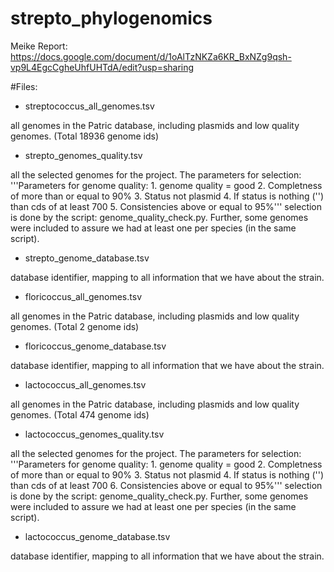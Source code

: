 # strepto_phylogenomics

Meike Report: https://docs.google.com/document/d/1oAlTzNKZa6KR_BxNZg9qsh-vp9L4EgcCgheUhfUHTdA/edit?usp=sharing

#Files:

- streptococcus_all_genomes.tsv 

all genomes in the Patric database, including plasmids and low quality genomes. (Total 18936 genome ids)

- strepto_genomes_quality.tsv

all the selected genomes for the project. The parameters for selection:
'''Parameters for genome quality: 
    1. genome quality = good
    2. Completness of more than or equal to 90%
    3. Status not plasmid
    4. If status is nothing ('') than cds of at least 700
    5. Consistencies above or equal to 95%'''
selection is done by the script: genome_quality_check.py. Further, some genomes were included to assure we had at least one per species (in the same script).


- strepto_genome_database.tsv

database identifier, mapping to all information that we have about the strain.


- floricoccus_all_genomes.tsv 

all genomes in the Patric database, including plasmids and low quality genomes. (Total 2 genome ids)


- floricoccus_genome_database.tsv

database identifier, mapping to all information that we have about the strain.

- lactococcus_all_genomes.tsv 

all genomes in the Patric database, including plasmids and low quality genomes. (Total 474 genome ids)

- lactococcus_genomes_quality.tsv

all the selected genomes for the project. The parameters for selection:
'''Parameters for genome quality: 
    1. genome quality = good
    2. Completness of more than or equal to 90%
    3. Status not plasmid
    4. If status is nothing ('') than cds of at least 700
    6. Consistencies above or equal to 95%'''
selection is done by the script: genome_quality_check.py. Further, some genomes were included to assure we had at least one per species (in the same script).


- lactococcus_genome_database.tsv

database identifier, mapping to all information that we have about the strain.

